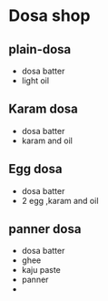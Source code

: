 # Dosa shop

## plain-dosa
* dosa batter
* light oil

## Karam dosa
* dosa batter
* karam and oil

## Egg dosa
* dosa batter
* 2 egg ,karam and oil
## panner dosa
* dosa batter
* ghee
* kaju paste
* panner
*
